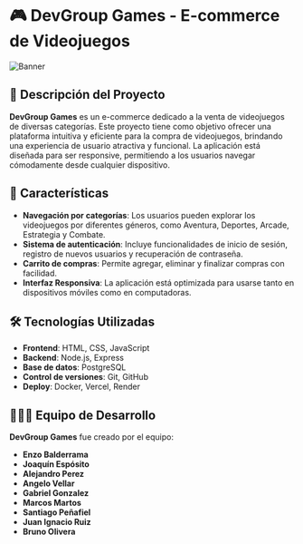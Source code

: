 # 🎮 DevGroup Games - E-commerce de Videojuegos

![Banner](./images/banner-devgroup-games.png) 

## 🧩 Descripción del Proyecto

**DevGroup Games** es un e-commerce dedicado a la venta de videojuegos de diversas categorías. Este proyecto tiene como objetivo ofrecer una plataforma intuitiva y eficiente para la compra de videojuegos, brindando una experiencia de usuario atractiva y funcional. La aplicación está diseñada para ser responsive, permitiendo a los usuarios navegar cómodamente desde cualquier dispositivo.

## 🚀 Características

- **Navegación por categorías**: Los usuarios pueden explorar los videojuegos por diferentes géneros, como Aventura, Deportes, Arcade, Estrategia y Combate.
- **Sistema de autenticación**: Incluye funcionalidades de inicio de sesión, registro de nuevos usuarios y recuperación de contraseña.
- **Carrito de compras**: Permite agregar, eliminar y finalizar compras con facilidad.
- **Interfaz Responsiva**: La aplicación está optimizada para usarse tanto en dispositivos móviles como en computadoras.

## 🛠️ Tecnologías Utilizadas

- **Frontend**: HTML, CSS, JavaScript
- **Backend**: Node.js, Express
- **Base de datos**: PostgreSQL
- **Control de versiones**: Git, GitHub
- **Deploy**: Docker, Vercel, Render

## 🧑‍🤝‍🧑 Equipo de Desarrollo

**DevGroup Games** fue creado por el equipo:

- **Enzo Balderrama**
- **Joaquín Espósito**
- **Alejandro Perez**
- **Angelo Vellar**
- **Gabriel Gonzalez**
- **Marcos Martos**
- **Santiago Peñafiel**
- **Juan Ignacio Ruiz**
- **Bruno Olivera**

